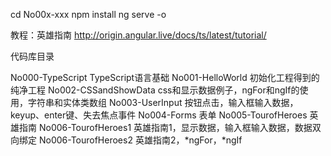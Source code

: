 
cd No00x-xxx
npm  install
ng serve -o

教程：英雄指南
http://origin.angular.live/docs/ts/latest/tutorial/

代码库目录

No000-TypeScript         TypeScript语言基础
No001-HelloWorld         初始化工程得到的纯净工程
No002-CSSandShowData     css和显示数据例子，ngFor和ngIf的使用，字符串和实体类数组
No003-UserInput          按钮点击，输入框输入数据，keyup、enter键、失去焦点事件
No004-Forms              表单
No005-TourofHeroes       英雄指南
No006-TourofHeroes1      英雄指南1，显示数据，输入框输入数据，数据双向绑定
No006-TourofHeroes2      英雄指南2，*ngFor，*ngIf

